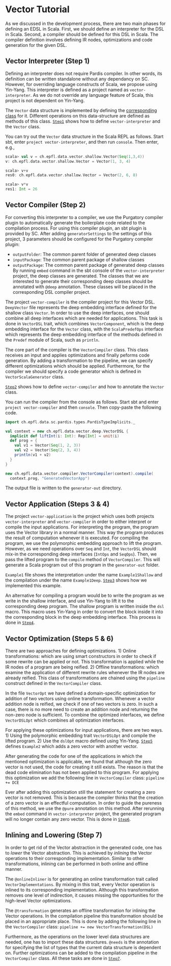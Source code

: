 Vector Tutorial
===============

As we discussed in the development process, there are two main phases for defining an EDSL in Scala. First, we should define an interpreter for the DSL in Scala. Second, a compiler should be defined for this DSL in Scala. The compiler definition involves defining IR nodes, optimizations and code generation for the given DSL.

## Vector Interpreter (Step 1)

Defining an interpreter does not require Pardis compiler. In other words, its definition can be written standalone without any 
dependancy on SC. However, for overriding language constructs of Scala, we propose using Yin-Yang. This interpreter is defined as a
project named as `vector-interpreter`. As we do not override any language feature of Scala, this project is not dependent on Yin-Yang.

The `Vector` data structure is implemented by defining the [corresponding class](step-1/vector-interpreter/src/main/scala/ch/epfl/data/vector/shallow/Vector.scala) for it. Different operations on this data-structure are defined as methods of this class. [`Step1`](step-1) shows how to define `vector-interpreter` and the `Vector` class.

You can try out the `Vector` data structure in the Scala REPL as follows. Start sbt, enter `project vector-interpreter`, and then run `console`. Then enter, e.g.,
```scala
scala> val v = ch.epfl.data.vector.shallow.Vector(Seq(1,3,4))
v: ch.epfl.data.vector.shallow.Vector = Vector(1, 3, 4)

scala> v+v
res0: ch.epfl.data.vector.shallow.Vector = Vector(2, 6, 8)

scala> v*v
res1: Int = 26
```

## Vector Compiler (Step 2)

For converting this interpreter to a compiler, we use the Purgatory compiler plugin to automatically generate the boilerplate code
related to the compilation process. For using this compiler plugin, an sbt plugin is provided by SC. After adding `generatorSettings` to the settings of this project, 3 parameters should be configured for the Purgatory compiler plugin:
 * `outputFolder`: The common parent folder of generated deep classes
 * `inputPackage`: The common parent package of shallow classes
 * `outputPackage`: The common parent package of generated deep classes
By running `embed` command in the sbt console of the `vector-interpreter` project, the deep classes are generated.
The classes that we are interested to generate their corresponding deep classes should be annotated with `@deep` annotation. These classes will be placed in the corresponding DSL compiler project.

The project `vector-compiler` is the compiler project for this Vector DSL. `DeepVector` file represents the deep embedding interface defined for the shallow class `Vector`. In order to use the deep interfaces, one should combine all deep interfaces which are needed for applications. This task is done in `VectorDSL` trait, which combines `VectorComponent`, which is the deep embedding interface for the `Vector` class, with the `ScalaPredefOps` interface which represents the deep embedding interface of the methods defined in the `Predef` module of Scala, such as `println`. 

The core part of the compiler is the `VectorCompiler` class. This class receives an input and applies optimizations and finally peforms code generation. By adding a transformation to the pipeline, we can specify different optimizations which should be applied. Furthermore, for the compiler we should specify a code generator which is defined in `VectorScalaGenerator` class.

[`Step2`](step-2) shows how to define `vector-compiler` and how to annotate the `Vector` class.

You can run the compiler from the console as follows. Start sbt and enter `project vector-compiler` and then `console`. Then copy-paste the following code.
```scala
import ch.epfl.data.sc.pardis.types.PardisTypeImplicits._

val context = new ch.epfl.data.vector.deep.VectorDSL {
  implicit def liftInt(i: Int): Rep[Int] = unit(i)
  def prog = {
    val v1 = Vector(Seq(1, 2, 3))
    val v2 = Vector(Seq(2, 3, 4))
    println(v1 + v2)
  }
}

new ch.epfl.data.vector.compiler.VectorCompiler(context).compile(
  context.prog, "GeneratedVectorApp")
   ```
The output file is written to the `generator-out` directory.

## Vector Application (Steps 3 & 4)

The project `vector-application` is the project which uses both projects `vector-interpreter` and `vector-compiler` in order to either interpret or compile the input applications. For interpreting the program, the program uses the Vector library in a normal manner. This way the program produces the result of computation whenever it is executed. For compiling the program, we use the polymorphic embedding approach to lift the program. However, as we need operations over `Seq` and `Int`, the `VectorDSL` should mix-in the corresponding deep interfaces (`IntOps` and `SeqOps`). Then, we pass the lifted program to the `compile` method of `VectorCompiler`. This will generate a Scala program out of this program in the `generator-out` folder. 

`Example1` file shows the interpretation under the name `Example1Shallow` and the compilation under the name `Example1Deep`. [`Step3`](step-3) shows how we implemented this example.

An alternative for compiling a program would be to write the program as we write in the shallow interface, and use Yin-Yang to lift it to the corresponding deep program. The shallow program is written inside the `dsl` macro. This macro uses Yin-Yang in order to convert the block inside it into the corresponding block in the deep embedding interface. This process is done in [`Step4`](step-4). 

## Vector Optimization (Steps 5 & 6)

There are two approaches for defining optimizations. 1) Online transformations: which are using smart constructors in order to check if some rewrite can be applied or not. This transformation is applied while the IR nodes of a program are being reified. 2) Offline transformations: which examine the application of different rewrite rules whenever the IR nodes are already reified. This class of transformations are chained using the `pipeline` construct defined in the `VectorCompiler` class.

In the file `VectorOpt` we have defined a domain-specific optimization for addition of two vectors using online transformation. Whenever a vector addition node is reified, we check if one of two vectors is zero. In such a case, there is no more need to create an addition node and returning the non-zero node is sufficient. To combine the optimized interfaces, we define `VectorDSLOpt` which combines all optimization interfaces.

For applying these optimizations for input applications, there are two ways. 1) Using the polymorphic embedding trait `VectorDSLOpt` and compile the lifted program. 2) Use the `dslOpt` macro defined using Yin-Yang. [`Step5`](step-5) defines `Example2` which adds a zero vector with another vector.

After generating the code for one of the applications in which the mentioned optimization is applicable, we found that although the zero vector is not used, the code for creating it still exists. The reason is that the dead code elimination has not been applied to this program. For applying this optimization we add the following line in `VectorCompiler` class:
`pipeline += DCE`

Ever after adding this optimization still the statement for creating a zero vector is not removed. This is because the compiler thinks that the creation of a zero vector is an effectful computation. In order to guide the pureness of this method, we use the `@pure` annotation on this method. After rerunning the `embed` command in `vector-interpreter` project, the generated program will no longer contain any zero vector. This is done in [`Step6`](step-6).

## Inlining and Lowering (Step 7)

In order to get rid of the Vector abstraction in the generated code, one has to *lower* the Vector abstraction. 
This is achieved by *inlining* the Vector operations to their corresponding implementation. Similar to other 
transformations, inlining can be performed in both online and offline manner. 

The `@onlineInliner` is for generating an online transformation trait called `VectorImplementations`. By mixing in 
this trait, every Vector operation is inlined to its corresponding implementation. Although this transformation
removes one level of indirection, it causes missing the opportunities for the high-level Vector optimizations.

The `@transformation` generates an offline transformation for inlining the Vector operations. In the compilation 
pipeline this transformation should be placed in an appropriate place. This is done by adding the following line in the
`VectorCompiler` class:
`pipeline += new VectorTransformation(DSL)`

Furthermore, as the operations on the lower level data structures are needed, one has to import these data structures.
`@needs` is the annotation for specifying the list of types that the current data structure is dependent on.
Further optimizations can be added to the compilation pipeline in the `VectorCompiler` class. All these tasks
are done in [`Step7`](step-7).
